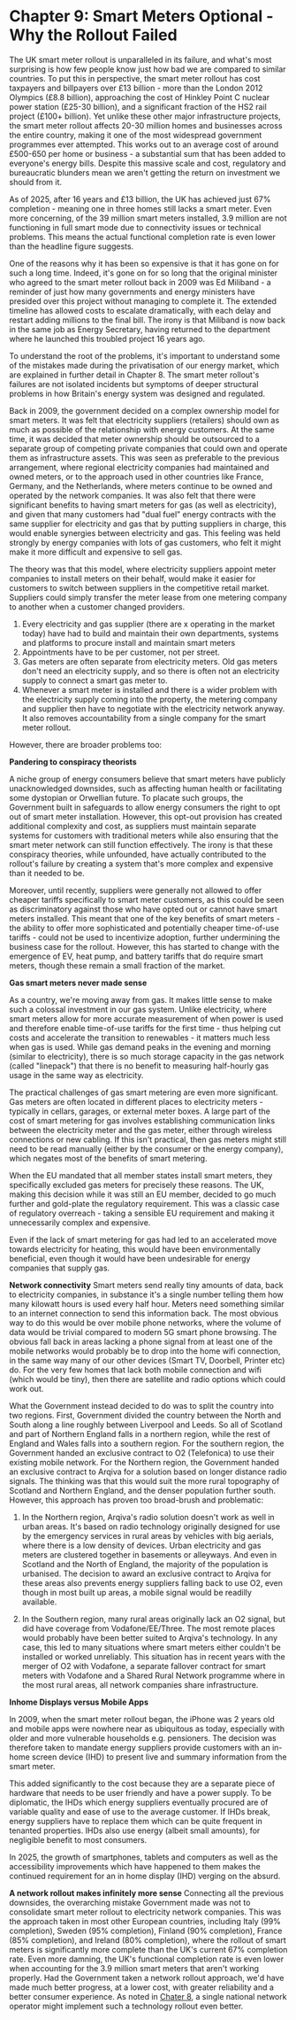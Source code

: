 # Chapter 9: Smart Meters Optional - Why the Rollout Failed

The UK smart meter rollout is unparalleled in its failure, and what's most surprising is how few people know just how bad we are compared to similar countries. To put this in perspective, the smart meter rollout has cost taxpayers and billpayers over £13 billion - more than the London 2012 Olympics (£8.8 billion), approaching the cost of Hinkley Point C nuclear power station (£25-30 billion), and a significant fraction of the HS2 rail project (£100+ billion). Yet unlike these other major infrastructure projects, the smart meter rollout affects 20-30 million homes and businesses across the entire country, making it one of the most widespread government programmes ever attempted. This works out to an average cost of around £500-650 per home or business - a substantial sum that has been added to everyone's energy bills. Despite this massive scale and cost, regulatory and bureaucratic blunders mean we aren't getting the return on investment we should from it.

As of 2025, after 16 years and £13 billion, the UK has achieved just 67% completion - meaning one in three homes still lacks a smart meter. Even more concerning, of the 39 million smart meters installed, 3.9 million are not functioning in full smart mode due to connectivity issues or technical problems. This means the actual functional completion rate is even lower than the headline figure suggests.

One of the reasons why it has been so expensive is that it has gone on for such a long time. Indeed, it's gone on for so long that the original minister who agreed to the smart meter rollout back in 2009 was Ed Miliband - a reminder of just how many governments and energy ministers have presided over this project without managing to complete it. The extended timeline has allowed costs to escalate dramatically, with each delay and restart adding millions to the final bill. The irony is that Miliband is now back in the same job as Energy Secretary, having returned to the department where he launched this troubled project 16 years ago.

To understand the root of the problems, it's important to understand some of the mistakes made during the privatisation of our energy market, which are explained in further detail in Chapter 8. The smart meter rollout's failures are not isolated incidents but symptoms of deeper structural problems in how Britain's energy system was designed and regulated. 

Back in 2009, the government decided on a complex ownership model for smart meters. It was felt that electricity suppliers (retailers) should own as much as possible of the relationship with energy customers. At the same time, it was decided that meter ownership should be outsourced to a separate group of competing private companies that could own and operate them as infrastructure assets. This was seen as preferable to the previous arrangement, where regional electricity companies had maintained and owned meters, or to the approach used in other countries like France, Germany, and the Netherlands, where meters continue to be owned and operated by the network companies. It was also felt that there were significant benefits to having smart meters for gas (as well as electricity), and given that many customers had "dual fuel" energy contracts with the same supplier for electricity and gas that by putting suppliers in charge, this would enable synergies between electricity and gas. This feeling was held strongly by energy companies with lots of gas customers, who felt it might make it more difficult and expensive to sell gas.

The theory was that this model, where electricity suppliers appoint meter companies to install meters on their behalf, would make it easier for customers to switch between suppliers in the competitive retail market. Suppliers could simply transfer the meter lease from one metering company to another when a customer changed providers.

1. Every electricity and gas supplier (there are x operating in the market today) have had to build and maintain their own departments, systems and platforms to procure install and maintain smart meters
2. Appointments have to be per customer, not per street.
3. Gas meters are often separate from electricity meters. Old gas meters don't need an electricity supply, and so there is often not an electricity supply to connect a smart gas meter to. 
4. Whenever a smart meter is installed and there is a wider problem with the electricity supply coming into the property, the metering company and supplier then have to negotiate with the electricity network anyway. It also removes accountability from a single company for the smart meter rollout. 

However, there are broader problems too:

**Pandering to conspiracy theorists**

A niche group of energy consumers believe that smart meters have publicly unacknowledged downsides, such as affecting human health or facilitating some dystopian or Orwellian future. To placate such groups, the Government built in safeguards to allow energy consumers the right to opt out of smart meter installation. However, this opt-out provision has created additional complexity and cost, as suppliers must maintain separate systems for customers with traditional meters while also ensuring that the smart meter network can still function effectively. The irony is that these conspiracy theories, while unfounded, have actually contributed to the rollout's failure by creating a system that's more complex and expensive than it needed to be. 

Moreover, until recently, suppliers were generally not allowed to offer cheaper tariffs specifically to smart meter customers, as this could be seen as discriminatory against those who have opted out or cannot have smart meters installed. This meant that one of the key benefits of smart meters - the ability to offer more sophisticated and potentially cheaper time-of-use tariffs - could not be used to incentivize adoption, further undermining the business case for the rollout. However, this has started to change with the emergence of EV, heat pump, and battery tariffs that do require smart meters, though these remain a small fraction of the market. 

**Gas smart meters never made sense**

As a country, we're moving away from gas. It makes little sense to make such a colossal investment in our gas system. Unlike electricity, where smart meters allow for more accurate measurement of when power is used and therefore enable time-of-use tariffs for the first time - thus helping cut costs and accelerate the transition to renewables - it matters much less when gas is used. While gas demand peaks in the evening and morning (similar to electricity), there is so much storage capacity in the gas network (called "linepack") that there is no benefit to measuring half-hourly gas usage in the same way as electricity.

The practical challenges of gas smart metering are even more significant. Gas meters are often located in different places to electricity meters - typically in cellars, garages, or external meter boxes. A large part of the cost of smart metering for gas involves establishing communication links between the electricity meter and the gas meter, either through wireless connections or new cabling. If this isn't practical, then gas meters might still need to be read manually (either by the consumer or the energy company), which negates most of the benefits of smart metering.

When the EU mandated that all member states install smart meters, they specifically excluded gas meters for precisely these reasons. The UK, making this decision while it was still an EU member, decided to go much further and gold-plate the regulatory requirement. This was a classic case of regulatory overreach - taking a sensible EU requirement and making it unnecessarily complex and expensive.

Even if the lack of smart metering for gas had led to an accelerated move towards electricity for heating, this would have been environmentally beneficial, even though it would have been undesirable for energy companies that supply gas.

**Network connectivity**
Smart meters send really tiny amounts of data, back to electricity companies, in substance it's a single number telling them how many kilowatt hours is used every half hour. Meters need something similar to an internet connection to send this information back. The most obvious way to do this would be over mobile phone networks, where the volume of data would be trivial compared to modern 5G smart phone browsing. The obvious fall back in areas lacking a phone signal from at least one of the mobile networks would probably be to drop into the home wifi connection, in the same way many of our other devices (Smart TV, Doorbell, Printer etc) do. For the very few homes that lack both mobile connection and wifi (which would be tiny), then there are satellite and radio options which could work out.

What the Government instead decided to do was to split the country into two regions. First, Government divided the country between the North and South along a line roughly between Liverpool and Leeds. So all of Scotland and part of Northern England falls in a northern region, while the rest of England and Wales falls into a southern region. For the southern region, the Government handed an exclusive contract to O2 (Telefonica) to use their existing mobile network. For the Northern region, the Government handed an exclusive contract to Arqiva for a solution based on longer distance radio signals. The thinking was that this would suit the more rural topography of Scotland and Northern England, and the denser population further south. However, this approach has proven too broad-brush and problematic:

1. In the Northern region, Arqiva's radio solution doesn't work as well in urban areas. It's based on radio technology originally designed for use by the emergency services in rural areas by vehicles with big aerials, where there is a low density of devices. Urban electricity and gas meters are clustered together in basements or alleyways. And even in Scotland and the North of England, the majority of the population is urbanised. The decision to award an exclusive contract to Arqiva for these areas also prevents energy suppliers falling back to use O2, even though in most built up areas, a mobile signal would be readilly available.

2. In the Southern region, many rural areas originally lack an O2 signal, but did have coverage from Vodafone/EE/Three. The most remote places would probably have been better suited to Arqiva's technology. In any case, this led to many situations where smart meters either couldn't be installed or worked unreliably. This situation has in recent years with the merger of O2 with Vodafone, a separate fallover contract for smart meters with Vodafone and a Shared Rural Network programme where in the most rural areas, all network companies share infrastructure.

**Inhome Displays versus Mobile Apps**

In 2009, when the smart meter rollout began, the iPhone was 2 years old and mobile apps were nowhere near as ubiquitous as today, especially with older and more vulnerable households e.g. pensioners. The decision was therefore taken to mandate energy suppliers provide customers with an in-home screen device (IHD) to present live and summary information from the smart meter.

This added significantly to the cost because they are a separate piece of hardware that needs to be user friendly and have a power supply. To be diplomatic, the IHDs which energy suppliers eventually procured are of variable quality and ease of use to the average customer. If IHDs break, energy suppliers have to replace them which can be quite frequent in tenanted properties. IHDs also use energy (albeit small amounts), for negligible benefit to most consumers.

In 2025, the growth of smartphones, tablets and computers as well as the accessibility improvements which have happened to them makes the continued requirement for an in home display (IHD) verging on the absurd.

**A network rollout makes infinitely more sense**
Connecting all the previous downsides, the overarching mistake Government made was not to consolidate smart meter rollout to electricity network companies. This was the approach taken in most other European countries, including Italy (99% completion), Sweden (95% completion), Finland (90% completion), France (85% completion), and Ireland (80% completion), where the rollout of smart meters is significantly more complete than the UK's current 67% completion rate. Even more damning, the UK's functional completion rate is even lower when accounting for the 3.9 million smart meters that aren't working properly. Had the Government taken a network rollout approach, we'd have made much better progress, at a lower cost, with greater reliability and a better consumer experience. As noted in [Chater 8](./08-regional-privatisation.md), a single national network operator might implement such a technology rollout even better.
